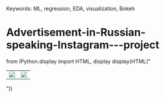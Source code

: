 Keywords: ML, regression, EDA, visualization, Bokeh

# Advertisement-in-Russian-speaking-Instagram---project

from IPython.display import HTML, display
display(HTML("<table><tr><td><img src='https://raw.githubusercontent.com/ElinaAizenberg/Projects/main/-SKSOCnoGVg.jpg'></td><td><img src='https://raw.githubusercontent.com/ElinaAizenberg/Projects/main/RrfPS6eEIwQ.jpg'></td></tr></table>"))
